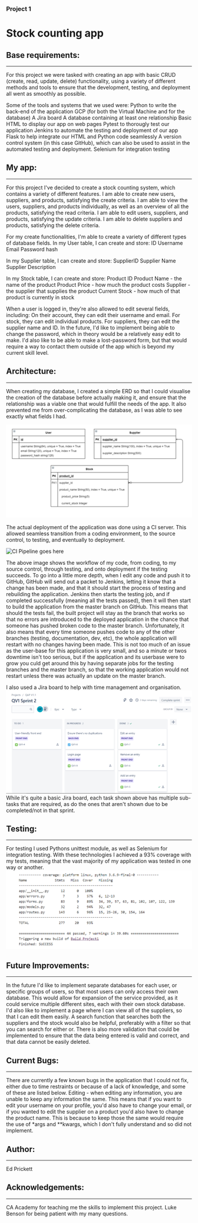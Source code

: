 ### Project 1
# Stock counting app

## Base requirements:
---
For this project we were tasked with creating an app with basic CRUD (create, read, update, delete) functionality, using a variety of different methods and tools to ensure that the development, testing, and deployment all went as smoothly as possible.

Some of the tools and systems that we used were:
Python to write the back-end of the application
GCP (for both the Virtual Machine and for the database)
A Jira board
A database containing at least one relationship
Basic HTML to display our app on web pages
Pytest to thorougly test our application
Jenkins to automate the testing and deployment of our app
Flask to help integrate our HTML and Python code seamlessly
A version control system (in this case GitHub), which can also be used to assist in the automated testing and deployment.
Selenium for integration testing

## My app:
---
For this project I've decided to create a stock counting system, which contains a variety of different features.
I am able to create new users, suppliers, and products, satisfying the create criteria.
I am able to view the users, suppliers, and products individually, as well as an overview of all the products, satisfying the read criteria.
I am able to edit users, suppliers, and products, satisfying the update criteria.
I am able to delete suppliers and products, satisfying the delete criteria.

For my create functionalities, I'm able to create a variety of different types of database fields.
In my User table, I can create and store:
ID
Username
Email
Password hash

In my Supplier table, I can create and store:
SupplierID
Supplier Name
Supplier Description

In my Stock table, I can create and store:
Product ID
Product Name - the name of the product
Product Price - how much the product costs
Supplier - the supplier that supplies the product
Current Stock - how much of that product is currently in stock

When a user is logged in, they're also allowed to edit several fields, including:
On their account, they can edit their username and email.
For stock, they can edit individual products.
For suppliers, they can edit the supplier name and ID.
In the future, I'd like to implement being able to change the password, which in theory would be a relatively easy edit to make. I'd also like to be able to make a lost-password form, but that would require a way to contact them outside of the app which is beyond my current skill level.

## Architecture:
---
When creating my database, I created a simple ERD so that I could visualise the creation of the database before actually making it, and ensure that the relationship was a viable one that would fulfill the needs of the app. It also prevented me from over-complicating the database, as I was able to see exactly what fields I had.

![My ERD Diagram](./Documentation/ERD.png)

The actual deployment of the application was done using a CI server. This allowed seamless transition from a coding environment, to the source control, to testing, and eventually to deployment.

![CI Pipeline goes here](./Dcoumentation/ciprocesses.png)

The above image shows the workflow of my code, from coding, to my source control, through testing, and onto deployment if the testing succeeds.
To go into a little more depth, when I edit any code and push it to GitHub, GitHub will send out a packet to Jenkins, letting it know that a change has been made, and that it should start the process of testing and rebuilding the application. Jenkins then starts the testing job, and if completed successfully (meaning all the tests passed), then it will then start to build the application from the master branch on GitHub. This means that should the tests fail, the built project will stay as the branch that works so that no errors are introduced to the deployed application in the chance that someone has pushed broken code to the master branch.
Unfortunately, it also means that every time someone pushes code to any of the other branches (testing, documentation, dev, etc), the whole application will restart with no changes having been made.
This is not too much of an issue as the user-base for this application is very small, and so a minute or twos downtime isn't too serious, but if the application and its userbase were to grow you culd get around this by having separate jobs for the testing branches and the master branch, so that the working application would not restart unless there was actually an update on the master branch.

I also used a Jira board to help with time management and organisation.
![Jira Board](./Documentation/sprint.png)
While it's quite a basic Jira board, each task shown above has multiple sub-tasks that are required, as do the ones that aren't shown due to be completed/not in that sprint.

## Testing:
---
For testing I used Pythons unittest module, as well as Selenium for integration testing. With these technologies I achieved a 93% coverage with my tests, meaning that the vast majority of my application was tested in one way or another.
![Test Coverage](./Documentation/test_coverage.png)

## Future Improvements:
---
In the future I'd like to implement separate databases for each user, or specific groups of users, so that most users can only access their own database. This would allow for expansion of the service provided, as it could service multiple different sites, each with their own stock database.
I'd also like to implement a page where I can view all of the suppliers, so that I can edit them easily. A search function that searches both the suppliers and the stock would also be helpful, preferably with a filter so that you can search for either or.
There is also more validation that could be implemented to ensure that the data being entered is valid and correct, and that data cannot be easily deleted.

## Current Bugs:
---
There are currently a few known bugs in the application that I could not fix, either due to time restraints or because of a lack of knowledge, and some of these are listed below.
Editing - when editing any information, you are unable to keep any information the same. This means that if you want to edit your username on your profile, you'd also have to change your email, or if you wanted to edit the supplier on a product you'd also have to change the product name. This is because to keep those the same would require the use of *args and **kwargs, which I don't fully understand and so did not implement.

## Author:
---
Ed Prickett

## Acknowledgements:
---
CA Academy for teaching me the skills to implement this project.
Luke Benson for being patient with my many questions.
